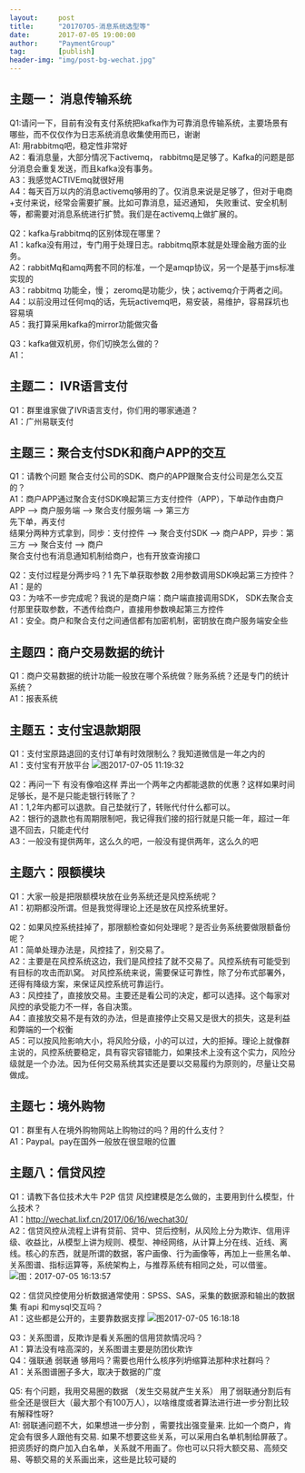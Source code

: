 ```yaml
---                                                   
layout:     post                      
title:      "20170705-消息系统选型等"                                                     
date:       2017-07-05 19:00:00                                                     
author:     "PaymentGroup"                
tag:		[publish]          
header-img: "img/post-bg-wechat.jpg"               
---   
```

  
  
## 主题一： 消息传输系统  
  
Q1:请问一下，目前有没有支付系统把kafka作为可靠消息传输系统，主要场景有哪些，而不仅仅作为日志系统消息收集使用而已，谢谢   
A1: 用rabbitmq吧，稳定性非常好  
A2：看消息量，大部分情况下activemq， rabbitmq是足够了。Kafka的问题是部分消息会重复发送，而且kafka没有事务。  
A3：我感觉ACTIVEmq就很好用  
A4：每天百万以内的消息activemq够用的了。仅消息来说是足够了，但对于电商+支付来说，经常会需要扩展。比如可靠消息，延迟通知， 失败重试、安全机制等，都需要对消息系统进行扩赞。我们是在activemq上做扩展的。  
  
Q2：kafka与rabbitmq的区别体现在哪里？  
A1：kafka没有用过，专门用于处理日志。rabbitmq原本就是处理金融方面的业务。  
A2：rabbitMq和amq两套不同的标准，一个是amqp协议，另一个是基于jms标准实现的  
A3：rabbitmq 功能全，慢； zeromq是功能少，快；activemq介于两者之间。  
	A4：以前没用过任何mq的话，先玩activemq吧，易安装，易维护，容易踩坑也容易填  
	A5：我打算采用kafka的mirror功能做灾备  
  
Q3：kafka做双机房，你们切换怎么做的？  
A1：   
  
## 主题二： IVR语言支付  
Q1：群里谁家做了IVR语言支付，你们用的哪家通道？  
A1：广州易联支付  
  
  
## 主题三：聚合支付SDK和商户APP的交互  
Q1：请教个问题 聚合支付公司的SDK、商户的APP跟聚合支付公司是怎么交互的？  
A1：商户APP通过聚合支付SDK唤起第三方支付控件（APP），下单动作由商户APP --> 商户服务端 --> 聚合支付服务端 --> 第三方  
		先下单，再支付  
		结果分两种方式拿到，同步：支付控件 --> 聚合支付SDK --> 商户APP，异步：第三方 --> 聚合支付 --> 商户  
		聚合支付也有消息通知机制给商户，也有开放查询接口  
  
Q2：支付过程是分两步吗？1 先下单获取参数 2用参数调用SDK唤起第三方控件？  
A1：是的  
Q3：为啥不一步完成呢？我说的是商户端：商户端直接调用SDK， SDK去聚合支付那里获取参数，不透传给商户，直接用参数唤起第三方控件  
A1：安全。商户和聚合支付之间通信都有加密机制，密钥放在商户服务端安全些  
  
  
## 主题四：商户交易数据的统计  
  
Q1：商户交易数据的统计功能一般放在哪个系统做？账务系统？还是专门的统计系统？  
A1：报表系统  
  
## 主题五：支付宝退款期限  
Q1：支付宝原路退回的支付订单有时效限制么？我知道微信是一年之内的  
A1：支付宝有开放平台  ![图2017-07-05 11:19:32](http://static.cocolian.org/img/2017/20170705_111932.png)  
  
Q2：再问一下 有没有像咱这样 弄出一个两年之内都能退款的优惠？这样如果时间足够长，是不是只能走银行转账了？  
A1：1,2年内都可以退款。自己垫就行了，转账代付什么都可以。  
A2：银行的退款也有周期限制吧，我记得我们接的招行就是只能一年，超过一年退不回去，只能走代付  
A3：一般没有提供两年，这么久的吧，一般没有提供两年，这么久的吧  
  
## 主题六：限额模块  
Q1：大家一般是把限额模块放在业务系统还是风控系统呢？  
A1：初期都没所谓。但是我觉得理论上还是放在风控系统里好。  
  
Q2：如果风控系统挂掉了，那限额检查如何处理呢？是否业务系统要做限额备份呢？  
A1：简单处理办法是，风控挂了，别交易了。  
A2：主要是在风控系统这边，我们是风控挂了就不交易了。风控系统有可能受到有目标的攻击而趴窝。 对风控系统来说，需要保证可靠性，除了分布式部署外，还得有降级方案，来保证风控系统可靠运行。  
A3：风控挂了，直接放交易。主要还是看公司的决定，都可以选择。这个每家对风控的承受能力不一样，各自决策。  
A4：直接放交易不是有效的办法，但是直接停止交易又是很大的损失，这是利益和弊端的一个权衡  
A5：可以按风险影响大小，将风险分级，小的可以过，大的拒掉。理论上就像群主说的，风控系统要稳定，具有容灾容错能力，如果技术上没有这个实力，风险分级就是一个办法。因为任何交易系统其实还是要以交易履约为原则的，尽量让交易做成。  
  
## 主题七：境外购物  
Q1：群里有人在境外购物网站上购物过的吗？用的什么支付？  
A1：Paypal。pay在国外一般放在很显眼的位置  
  
  
## 主题八：信贷风控  
Q1：请教下各位技术大牛 P2P 信贷 风控建模是怎么做的，主要用到什么模型，什么技术？  
A1：http://wechat.lixf.cn/2017/06/16/wechat30/  
A2：信贷风控从流程上讲有贷前、贷中、贷后控制，从风险上分为欺诈、信用评级、收益比，从模型上讲为规则、模型、神经网络，从计算上分在线、近线、离线。核心的东西，就是所谓的数据，客户画像、行为画像等，再加上一些黑名单、关系图谱、指标运算等，系统架构上，与推荐系统有相同之处，可以借鉴。  
![图：2017-07-05 16:13:57](http://static.cocolian.org/img/2017/20170705_161418.png)  
  
Q2：信贷风控使用分析数据通常使用：SPSS、SAS，采集的数据源和输出的数据集 有api 和mysql交互吗？  
A1：这些都是公开的，主要靠数据支撑  ![图2017-07-05 16:18:18](http://static.cocolian.org/img/2017/20170705_161835.png)  
 
  
Q3：关系图谱，反欺诈是看关系圈的信用贷款情况吗？  
A1：算法没有啥高深的，关系图谱主要是防团伙欺诈  
Q4：强联通 弱联通 够用吗？需要也用什么核序列坍缩算法那种求社群吗？  
A1：关系图谱圈子多大，取决于数据的广度  
  
Q5: 有个问题，我用交易圈的数据 （发生交易就产生关系） 用了弱联通分割后有些全还是很巨大（最大那个有100万人），以啥维度或者算法进行进一步分割比较有解释性呀?  
A1: 弱联通问题不大，如果想进一步分割 ，需要找出强变量来. 比如一个商户，肯定会有很多人跟他有交易. 如果不想要这些关系，可以采用白名单机制给屏蔽了。把资质好的商户加入白名单，关系就不用画了。你也可以只将大额交易、高频交易、等额交易的关系画出来，这些是比较可疑的  
